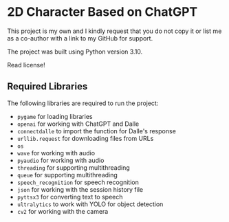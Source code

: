 # 2D Character Based on ChatGPT

This project is my own and I kindly request that you do not copy it or list me as a co-author with a link to my GitHub for support. 

The project was built using Python version 3.10.

Read license!

## Required Libraries

The following libraries are required to run the project:

- `pygame` for loading libraries 
- `openai` for working with ChatGPT and Dalle 
- `connectdalle` to import the function for Dalle's response 
- `urllib.request` for downloading files from URLs 
- `os` 
- `wave` for working with audio 
- `pyaudio` for working with audio 
- `threading` for supporting multithreading 
- `queue` for supporting multithreading 
- `speech_recognition` for speech recognition 
- `json` for working with the session history file 
- `pyttsx3` for converting text to speech 
- `ultralytics` to work with YOLO for object detection 
- `cv2` for working with the camera
